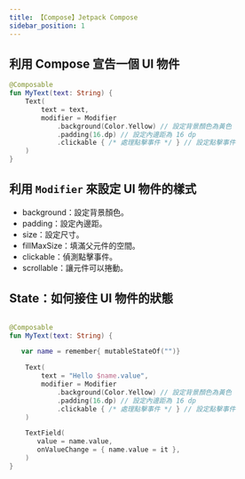 ```yaml
---
title: 【Compose】Jetpack Compose
sidebar_position: 1
---
```


## 利用 Compose 宣告一個 UI 物件

```kotlin
@Composable
fun MyText(text: String) {
    Text(
        text = text,
        modifier = Modifier
            .background(Color.Yellow) // 設定背景顏色為黃色
            .padding(16.dp) // 設定內邊距為 16 dp
            .clickable { /* 處理點擊事件 */ } // 設定點擊事件
    )
}
```

## 利用 `Modifier` 來設定 UI 物件的樣式

- background：設定背景顏色。
- padding：設定內邊距。
- size：設定尺寸。
- fillMaxSize：填滿父元件的空間。
- clickable：偵測點擊事件。
- scrollable：讓元件可以捲動。

## State：如何接住 UI 物件的狀態

```kotlin

@Composable
fun MyText(text: String) {

   var name = remember{ mutableStateOf("")}

    Text(
        text = "Hello $name.value",
        modifier = Modifier
            .background(Color.Yellow) // 設定背景顏色為黃色
            .padding(16.dp) // 設定內邊距為 16 dp
            .clickable { /* 處理點擊事件 */ } // 設定點擊事件
    )

    TextField(
       value = name.value,
       onValueChange = { name.value = it },
    )
}

```
